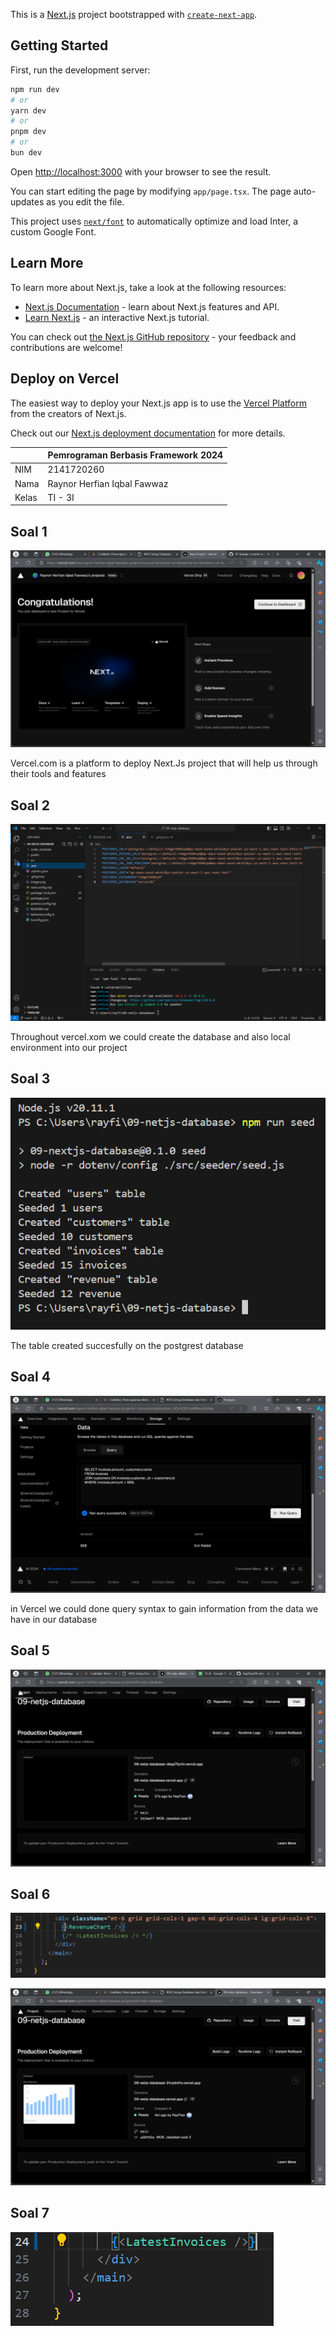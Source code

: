 This is a [Next.js](https://nextjs.org/) project bootstrapped with [`create-next-app`](https://github.com/vercel/next.js/tree/canary/packages/create-next-app).

## Getting Started

First, run the development server:

```bash
npm run dev
# or
yarn dev
# or
pnpm dev
# or
bun dev
```

Open [http://localhost:3000](http://localhost:3000) with your browser to see the result.

You can start editing the page by modifying `app/page.tsx`. The page auto-updates as you edit the file.

This project uses [`next/font`](https://nextjs.org/docs/basic-features/font-optimization) to automatically optimize and load Inter, a custom Google Font.

## Learn More

To learn more about Next.js, take a look at the following resources:

- [Next.js Documentation](https://nextjs.org/docs) - learn about Next.js features and API.
- [Learn Next.js](https://nextjs.org/learn) - an interactive Next.js tutorial.

You can check out [the Next.js GitHub repository](https://github.com/vercel/next.js/) - your feedback and contributions are welcome!

## Deploy on Vercel

The easiest way to deploy your Next.js app is to use the [Vercel Platform](https://vercel.com/new?utm_medium=default-template&filter=next.js&utm_source=create-next-app&utm_campaign=create-next-app-readme) from the creators of Next.js.

Check out our [Next.js deployment documentation](https://nextjs.org/docs/deployment) for more details.

|  | Pemrograman Berbasis Framework 2024 |
|--|--|
| NIM |  2141720260|
| Nama |  Raynor Herfian Iqbal Fawwaz |
| Kelas | TI - 3I |

## Soal 1
![alt text](image.png)

Vercel.com is a platform to deploy Next.Js project that will help us through their tools and features

## Soal 2
![alt text](image-1.png)

Throughout vercel.xom we could create the database and also local environment into our project

## Soal 3
![alt text](image-2.png)

The table created succesfully on the postgrest database

## Soal 4
![alt text](image-4.png)

in Vercel we could done query syntax to gain information from the data we have in our database

## Soal 5
![alt text](image-5.png)

## Soal 6
![alt text](image-6.png)

![alt text](image-3.png)

## Soal 7
![alt text](image-7.png)

